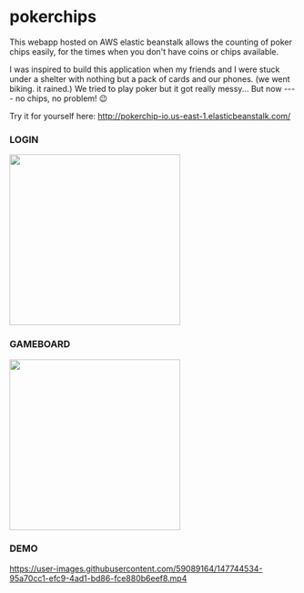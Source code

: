 # pokerchips
This webapp hosted on AWS elastic beanstalk allows the counting of poker chips easily, for the times when you don't have coins or chips available.

I was inspired to build this application when my friends and I were stuck under a shelter with nothing but a pack of cards and our phones. (we went biking. it rained.) We tried to play poker but it got really messy... But now ---- no chips, no problem! 😉


Try it for yourself here: http://pokerchip-io.us-east-1.elasticbeanstalk.com/


### LOGIN
<img src='https://user-images.githubusercontent.com/59089164/147743474-dabcad69-6936-43de-ad40-ec0fb7cf1629.png' width=300/>

### GAMEBOARD
<img src='https://user-images.githubusercontent.com/59089164/147743818-cf041d11-758b-4851-add1-36673e47e1e4.png' width=300 />

### DEMO
https://user-images.githubusercontent.com/59089164/147744534-95a70cc1-efc9-4ad1-bd86-fce880b6eef8.mp4

